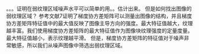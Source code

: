 。。。证明在弱纹理区域噪声水平可以简单的用。。估计出来。
但是如何找出图像的弱纹理区域？
参考文献7证明了梯度协方差矩阵可以测量出图像的结构，并且梯度协方差矩阵特征值中的最大值反映了图像主导方向的强度。最大特征值越大，纹理越丰富。我们使用梯度协方差矩阵的最大特征值作为图像块纹理强度的定量度量。最大特征值越小，表示纹理越平滑。
但是，梯度协方差矩阵的特征值对于噪声非常敏感，所以我们从噪声图像中筛选出弱纹理区域。
